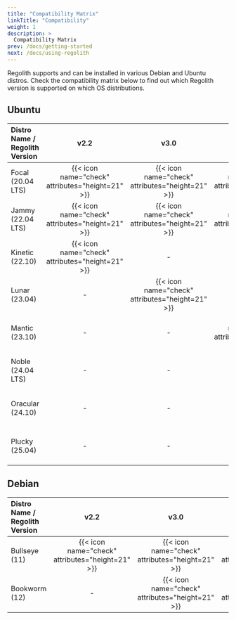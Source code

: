 ```yaml
---
title: "Compatibility Matrix"
linkTitle: "Compatibility"
weight: 1
description: >
  Compatibility Matrix
prev: /docs/getting-started
next: /docs/using-regolith
---
```


Regolith supports and can be installed in various Debian and Ubuntu distros.
Check the compatibility matrix below to find out which Regolith version is 
supported on which OS distributions.

## Ubuntu

| Distro Name / Regolith Version  |  v2.2  |  v3.0  |  v3.1  |  v3.2  |  v3.3  |
|:--------------------------------|:------:|:------:|:------:|:------:|:------:|
| Focal (20.04 LTS) | {{< icon name="check" attributes="height=21" >}} | {{< icon name="check" attributes="height=21" >}} | {{< icon name="check" attributes="height=21" >}} | - | - |
| Jammy (22.04 LTS) | {{< icon name="check" attributes="height=21" >}} | {{< icon name="check" attributes="height=21" >}} | {{< icon name="check" attributes="height=21" >}} | {{< icon name="check" attributes="height=21" >}} | {{< icon name="check" attributes="height=21" >}} |
| Kinetic (22.10) | {{< icon name="check" attributes="height=21" >}} | - | - | - | - |
| Lunar (23.04) | - | {{< icon name="check" attributes="height=21" >}} | - | - | - |
| Mantic (23.10) | - | - | {{< icon name="check" attributes="height=21" >}} | - | - |
| Noble (24.04 LTS) | - | - | - | {{< icon name="check" attributes="height=21" >}} | {{< icon name="check" attributes="height=21" >}} |
| Oracular (24.10) | - | - | - | {{< icon name="check" attributes="height=21" >}} | {{< icon name="check" attributes="height=21" >}} |
| Plucky (25.04) | - | - | - | {{< icon name="check" attributes="height=21" >}} | {{< icon name="check" attributes="height=21" >}} |

## Debian

| Distro Name / Regolith Version  |  v2.2  |  v3.0  |  v3.1  |  v3.2  |  v3.3  |
|:--------------------------------|:------:|:------:|:------:|:------:|:------:|
| Bullseye (11) | {{< icon name="check" attributes="height=21" >}} | {{< icon name="check" attributes="height=21" >}} | {{< icon name="check" attributes="height=21" >}} | - | - |
| Bookworm (12) | - | {{< icon name="check" attributes="height=21" >}} | {{< icon name="check" attributes="height=21" >}} | {{< icon name="check" attributes="height=21" >}} | {{< icon name="check" attributes="height=21" >}} |
